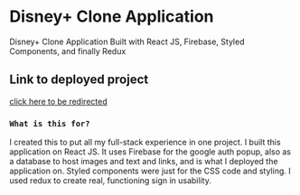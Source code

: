 # Disney+ Clone Application

Disney+ Clone Application Built with React JS, Firebase, Styled Components, and finally Redux

## Link to deployed project

[click here to be redirected](https://disneyplus-clone-8593a.web.app/)

### `What is this for?`

I created this to put all my full-stack experience in one project. I built this application on React JS. It uses Firebase for the google auth popup, also as a database to host images and text and links, and is what I deployed the application on. Styled components were just for the CSS code and styling. I used redux to create real, functioning sign in usability.

